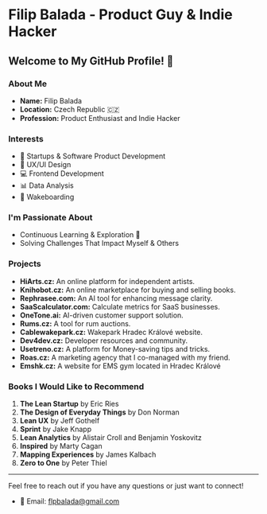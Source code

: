 # Filip Balada - Product Guy & Indie Hacker

## Welcome to My GitHub Profile! 👋

### About Me
- **Name:** Filip Balada
- **Location:** Czech Republic 🇨🇿
- **Profession:** Product Enthusiast and Indie Hacker

### Interests
- 🚀 Startups & Software Product Development
- 🎨 UX/UI Design
- 💻 Frontend Development
- 📊 Data Analysis
- 🌊 Wakeboarding

### I'm Passionate About
- Continuous Learning & Exploration 🔭
- Solving Challenges That Impact Myself & Others

### Projects
- **HiArts.cz:** An online platform for independent artists.
- **Knihobot.cz:** An online marketplace for buying and selling books.
- **Rephrasee.com:** An AI tool for enhancing message clarity.
- **SaaScalculator.com:** Calculate metrics for SaaS businesses.
- **OneTone.ai:** AI-driven customer support solution.
- **Rums.cz:** A tool for rum auctions.
- **Cablewakepark.cz:** Wakepark Hradec Králové website.
- **Dev4dev.cz:** Developer resources and community.
- **Usetreno.cz:** A platform for Money-saving tips and tricks.
- **Roas.cz:** A marketing agency that I co-managed with my friend.
- **Emshk.cz:** A website for EMS gym located in Hradec Králové

### Books I Would Like to Recommend
1. **The Lean Startup** by Eric Ries
2. **The Design of Everyday Things** by Don Norman
3. **Lean UX** by Jeff Gothelf
4. **Sprint** by Jake Knapp
5. **Lean Analytics** by Alistair Croll and Benjamin Yoskovitz
6. **Inspired** by Marty Cagan
7. **Mapping Experiences** by James Kalbach
8. **Zero to One** by Peter Thiel

---

Feel free to reach out if you have any questions or just want to connect!

- 📧 Email: [flpbalada@gmail.com](mailto:flpbalada@gmail.com)

